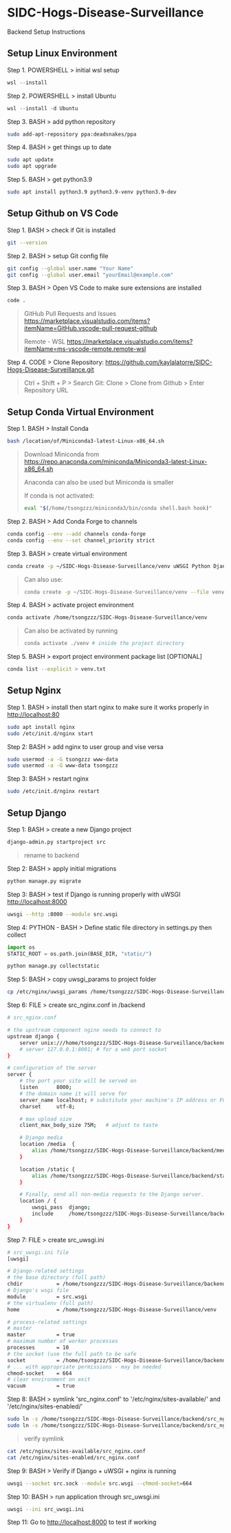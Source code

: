 # SIDC-Hogs-Disease-Surveillance

Backend Setup Instructions

## Setup Linux Environment

Step 1. POWERSHELL >  initial wsl setup

```powershell
wsl --install
```

Step 2. POWERSHELL > install Ubuntu

```powershell
wsl --install -d Ubuntu
```

Step 3. BASH > add python repository

```bash
sudo add-apt-repository ppa:deadsnakes/ppa
```

Step 4. BASH > get things up to date

```bash
sudo apt update
sudo apt upgrade
```

Step 5. BASH > get python3.9

```bash
sudo apt install python3.9 python3.9-venv python3.9-dev
```

## Setup Github on VS Code

Step 1. BASH > check if Git is installed

```bash
git --version
```

Step 2. BASH > setup Git config file

```bash
git config --global user.name "Your Name"
git config --global user.email "yourEmail@example.com"
```

Step 3. BASH > Open VS Code to make sure extensions are installed

```bash
code .
```
> GitHub Pull Requests and Issues https://marketplace.visualstudio.com/items?itemName=GitHub.vscode-pull-request-github
>
> Remote - WSL https://marketplace.visualstudio.com/items?itemName=ms-vscode-remote.remote-wsl

Step 4. CODE > Clone Repository: <https://github.com/kaylalatorre/SIDC-Hogs-Disease-Surveillance.git>
> Ctrl + Shift + P > Search Git: Clone > Clone from Github > Enter Repository URL

## Setup Conda Virtual Environment

Step 1. BASH > Install Conda

```bash
bash /location/of/Miniconda3-latest-Linux-x86_64.sh
```

> Download Miniconda from <https://repo.anaconda.com/miniconda/Miniconda3-latest-Linux-x86_64.sh>
>
> Anaconda can also be used but Miniconda is smaller
>
> If conda is not activated:
> 
> ```bash
> eval "$(/home/tsongzzz/miniconda3/bin/conda shell.bash hook)"
> ```

Step 2. BASH > Add Conda Forge to channels

```bash
conda config --env --add channels conda-forge
conda config --env --set channel_priority strict
```

Step 3. BASH > create virtual environment

```bash
conda create -p ~/SIDC-Hogs-Disease-Surveillance/venv uWSGI Python Django djangorestframework GeoPandas PostGis psycopg2
```

>Can also use:
>
>```bash
>conda create -p ~/SIDC-Hogs-Disease-Surveillance/venv --file venv.txt
>```

Step 4. BASH > activate project environment

```bash
conda activate /home/tsongzzz/SIDC-Hogs-Disease-Surveillance/venv
```

>Can also be activated by running
>
>```bash
>conda activate ./venv # inside the project directory
>```

Step 5. BASH > export project environment package list [OPTIONAL]

```bash
conda list --explicit > venv.txt
```

## Setup Nginx

Step 1. BASH > install then start nginx to make sure it works properly in <http://localhost:80>

```bash
sudo apt install nginx
sudo /etc/init.d/nginx start
```

Step 2: BASH > add nginx to user group and vise versa

```bash
sudo usermod -a -G tsongzzz www-data
sudo usermod -a -G www-data tsongzzz 
```

Step 3: BASH > restart nginx

```bash
sudo /etc/init.d/nginx restart
```

## Setup Django

Step 1: BASH > create a new Django project

```bash
django-admin.py startproject src
```

> rename to backend

Step 2: BASH > apply initial migrations

```bash
python manage.py migrate
```

Step 3: BASH > test if Django is running properly with uWSGI <http://localhost:8000>

```bash
uwsgi --http :8000 --module src.wsgi
```

Step 4: PYTHON - BASH > Define static file directory in settings.py then collect

```python
import os
STATIC_ROOT = os.path.join(BASE_DIR, "static/")
```

```bash
python manage.py collectstatic
```

Step 5: BASH > copy uwsgi_params to project folder

```bash
cp /etc/nginx/uwsgi_params /home/tsongzzz/SIDC-Hogs-Disease-Surveillance/backend/
```

Step 6: FILE > create src_nginx.conf in /backend

```bash
# src_nginx.conf

# the upstream component nginx needs to connect to
upstream django {
    server unix:///home/tsongzzz/SIDC-Hogs-Disease-Surveillance/backend/src.sock; # for a file socket
    # server 127.0.0.1:8001; # for a web port socket
}

# configuration of the server
server {
    # the port your site will be served on
    listen      8000;
    # the domain name it will serve for
    server_name localhost; # substitute your machine's IP address or FQDN
    charset     utf-8;

    # max upload size
    client_max_body_size 75M;   # adjust to taste

    # Django media
    location /media  {
        alias /home/tsongzzz/SIDC-Hogs-Disease-Surveillance/backend/media;  # your Django project's media files - amend as required
    }

    location /static {
        alias /home/tsongzzz/SIDC-Hogs-Disease-Surveillance/backend/static; # your Django project's static files - amend as required
    }

    # Finally, send all non-media requests to the Django server.
    location / {
        uwsgi_pass  django;
        include     /home/tsongzzz/SIDC-Hogs-Disease-Surveillance/backend/uwsgi_params; # the uwsgi_params file you installed
    }
}
```

Step 7: FILE > create src_uwsgi.ini

```bash
# src_uwsgi.ini file
[uwsgi]

# Django-related settings
# the base directory (full path)
chdir           = /home/tsongzzz/SIDC-Hogs-Disease-Surveillance/backend
# Django's wsgi file
module          = src.wsgi
# the virtualenv (full path)
home            = /home/tsongzzz/SIDC-Hogs-Disease-Surveillance/venv

# process-related settings
# master
master          = true
# maximum number of worker processes
processes       = 10
# the socket (use the full path to be safe
socket          = /home/tsongzzz/SIDC-Hogs-Disease-Surveillance/backend/src.sock
# ... with appropriate permissions - may be needed
chmod-socket    = 664
# clear environment on exit
vacuum          = true
```


Step 8: BASH > symlink 'src_nginx.conf' to '/etc/nginx/sites-available/' and '/etc/nginx/sites-enabled/'

```bash
sudo ln -s /home/tsongzzz/SIDC-Hogs-Disease-Surveillance/backend/src_nginx.conf /etc/nginx/sites-available/
sudo ln -s /home/tsongzzz/SIDC-Hogs-Disease-Surveillance/backend/src_nginx.conf /etc/nginx/sites-enabled/
```

> verify symlink

```bash
cat /etc/nginx/sites-available/src_nginx.conf
cat /etc/nginx/sites-enabled/src_nginx.conf
```


Step 9: BASH > Verify if Django + uWSGI + nginx is running

```bash
uwsgi --socket src.sock --module src.wsgi --chmod-socket=664
```


Step 10: BASH > run application through src_uwsgi.ini

```bash
uwsgi --ini src_uwsgi.ini
```

Step 11: Go to <http://localhost:8000> to test if working
